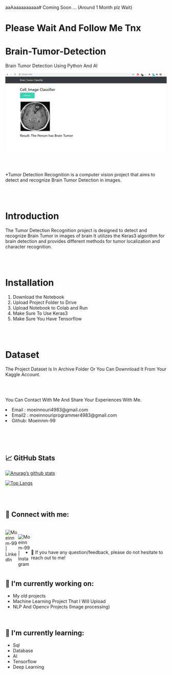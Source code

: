 aaAaaaaaaaaaa# Coming Soon ... (Around 1 Month plz Wait)



# Please Wait And Follow Me Tnx



# Brain-Tumor-Detection
Brain Tumor Detection Using Python And AI

<img src="https://github.com/moeinnm-99/Brain-Tumor-Detection/blob/main/1.PNG" align="center" alt="Brain_Tumor_Detection">

<br><br>
<p>*Tumor Detection Recognition is a computer vision project that aims to detect and recognize Brain Tumor Detection in images.</p>

<br><br>

# Introduction
<p>The Tumor Detection Recognition project is designed to detect and recognize Brain Tumor in images of brain It utilizes the Keras3 algorithm for brain detection and provides different methods for tumor localization and character recognition.</p>

<br><br>

# Installation
<ol> 
<li>Download the Notebook</li>
<li>Upload Project Folder to Drive</li>
<li>Upload Notebook to Colab and Run</li>
<li>Make Sure To Use Keras3</li>
<li>Make Sure You Have Tensorflow</li>
</ol>

<br><br>

# Dataset
<p>The Project Dataset Is In Archive Folder Or You Can Downnload It From Your Kaggle Account.</p>

<br><br>

<p>You Can Contact With Me And Share Your Experiences With Me.</p>
<li>Email : moeinnouri4983@gmail.com</li>
<li>Email2 : moeinnouriprogrammer4983@gmail.com</li>
<li>Github: Moeinnm-99</li>


<br> <br> <br>
## 📈 GitHub Stats 

[![Anurag’s github stats](https://github-readme-stats.vercel.app/api?username=moeinnm-99)](https://github.com/moeinnm-99)
 
[![Top Langs](https://github-readme-stats.vercel.app/api/top-langs/?username=moeinnm-99&layout=compact)](https://github.com/moeinnm-99)

<br> <br>

## 🤝 Connect with me:

<br>
<a href="https://www.linkedin.com/in/moein-nouri-62803731a/"><img align="left" src="https://raw.githubusercontent.com/yushi1007/yushi1007/main/images/linkedin.svg" alt="Moeinnm-99 | LinkedIn" width="40px"/></a>

<a href="https://instagram.com/moeinnm_99"><img align="left" src="https://raw.githubusercontent.com/yushi1007/yushi1007/main/images/instagram.svg" alt="Moeinnm-99 | Instagram" width="40px"/></a>

<br> <br>
- 💬 If you have any question/feedback, please do not hesitate to reach out to me!

<br>

## 🔭 I'm currently working on:

- My old projects
- Machine Learning Project That I Will Upload 
- NLP And Opencv Projects (Image processing)

<br>

## 🌱 I'm currently learning:

- Sql
- Database
- AI
- Tensorflow
- Deep Learning

